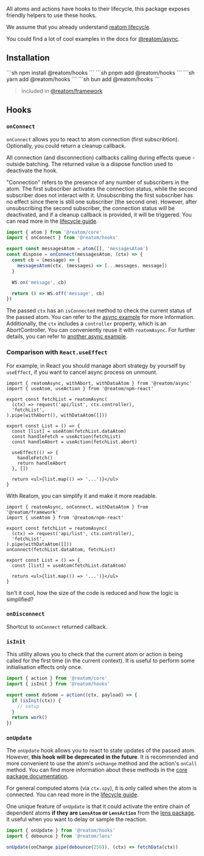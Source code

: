All atoms and actions have hooks to their lifecycle, this package exposes friendly helpers to use these hooks.

We assume that you already understand [reatom lifecycle](https://www.reatom.dev/handbook#lifecycle).

You could find a lot of cool examples in the docs for [@reatom/async](https://www.reatom.dev/package/async).

## Installation
<Tabs>
<TabItem label="npm">
  ```sh
npm install @reatom/hooks
  ```
</TabItem>
<TabItem label="pnpm">
  ```sh
pnpm add @reatom/hooks
  ```
</TabItem>
<TabItem label="yarn">
  ```sh
yarn add @reatom/hooks
  ```
</TabItem>
<TabItem label="bun">
  ```sh
bun add @reatom/hooks
  ```
</TabItem>
</Tabs>

> included in [@reatom/framework](https://www.reatom.dev/package/framework)

## Hooks
### `onConnect`

`onConnect` allows you to react to atom connection (first subscribtion). Optionally, you could return a cleanup callback.

All connection (and disconnection) callbacks calling during effects queue - outside batching. The returned value is a dispose function used to deactivate the hook.

"Connection" refers to the presence of any number of subscribers in the atom. The first subscriber activates the connection status, while the second subscriber does not interact with it. Unsubscribing the first subscriber has no effect since there is still one subscriber (the second one). However, after unsubscribing the second subscriber, the connection status will be deactivated, and if a cleanup callback is provided, it will be triggered. You can read more in the [lifecycle guide](https://www.reatom.dev/handbook#lifecycle).

```ts
import { atom } from '@reatom/core'
import { onConnect } from '@reatom/hooks'

export const messagesAtom = atom([], 'messagesAtom')
const dispose = onConnect(messagesAtom, (ctx) => {
  const cb = (message) => {
    messagesAtom(ctx, (messages) => [...messages, message])
  }

  WS.on('message', cb)

  return () => WS.off('message', cb)
})
```

The passed `ctx` has an `isConnected` method to check the current status of the passed atom. You can refer to the [async example](https://www.reatom.dev/package/async#periodic-refresh-for-used-data) for more information. Additionally, the `ctx` includes a `controller` property, which is an AbortController. You can conveniently reuse it with `reatomAsync`. For further details, you can refer to [another async example](https://www.reatom.dev/package/async#abortable-process).

### Comparison with `React.useEffect`

For example, in React you should manage abort strategy by yourself by `useEffect`, if you want to cancel async process on unmount.

```tsx
import { reatomAsync, withAbort, withDataAtom } from '@reatom/async'
import { useAtom, useAction } from '@reatom/npm-react'

export const fetchList = reatomAsync(
  (ctx) => request('api/list', ctx.controller),
  'fetchList',
).pipe(withAbort(), withDataAtom([]))

export const List = () => {
  const [list] = useAtom(fetchList.dataAtom)
  const handleFetch = useAction(fetchList)
  const handleAbort = useAction(fetchList.abort)

  useEffect(() => {
    handleFetch()
    return handleAbort
  }, [])

  return <ul>{list.map(() => '...')}</ul>
}
```

With Reatom, you can simplify it and make it more readable.

```tsx
import { reatomAsync, onConnect, withDataAtom } from '@reatom/framework'
import { useAtom } from '@reatom/npm-react'

export const fetchList = reatomAsync(
  (ctx) => request('api/list', ctx.controller),
  'fetchList',
).pipe(withDataAtom([]))
onConnect(fetchList.dataAtom, fetchList)

export const List = () => {
  const [list] = useAtom(fetchList.dataAtom)

  return <ul>{list.map(() => '...')}</ul>
}
```

Isn't it cool, how the size of the code is reduced and how the logic is simplified?

### `onDisconnect`

Shortcut to `onConnect` returned callback.

### `isInit`

This utility allows you to check that the current atom or action is being called for the first time (in the current context). It is useful to perform some initialisation effects only once.

```ts
import { action } from '@reatom/core'
import { isInit } from '@reatom/hooks'

export const doSome = action((ctx, payload) => {
  if (isInit(ctx)) {
    // setup
  }
  return work()
})
```

### `onUpdate`

The `onUpdate` hook allows you to react to state updates of the passed atom. However, **this hook will be deprecated in the future**. It is recommended and more convenient to use the atom's `onChange` method and the action's `onCall` method. You can find more information about these methods in the [core package documentation](https://www.reatom.dev/core/#atomonchange-api).

For general computed atoms (via `ctx.spy`), it is only called when the atom is connected. You can read more in the [lifecycle guide](https://www.reatom.dev/handbook#lifecycle).

One unique feature of `onUpdate` is that it could activate the entire chain of dependent atoms **if they are `LensAtom` or `LensAction`** from the [lens package](https://www.reatom.dev/package/lens/). It useful when you want to delay or sample the reaction.

```ts
import { onUpdate } from '@reatom/hooks'
import { debounce } from '@reatom/lens'

onUpdate(onChange.pipe(debounce(250)), (ctx) => fetchData(ctx))
```

<!-- Very simplified example of lazy analytics connection.

```ts
// analytics.ts
import { isAtom } from '@reatom/core'
import { onUpdate } from '@reatom/hooks'
import * as moduleA from '~/module-a'
// ...
import * as moduleN from '~/module-N'

for (const mod of [moduleA, moduleN]) {
  for (const name of Object.keys(mod)) {
    if (isAtom(mod[name])) {
      onUpdate(mod[name], (ctx, data) => analyticsService.send(name, data))
    }
  }
}
``` -->

